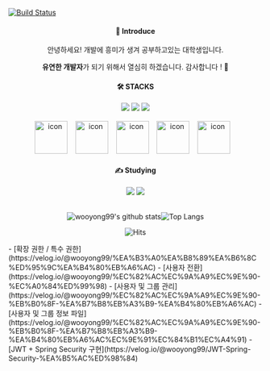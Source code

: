 [![Build Status](https://capsule-render.vercel.app/api?type=waving&color=EEFF00,100:254EDB&animation=fadeIn&desc=by%20Giyhub&descSize=15&descAlign=69&descAlignY=52&text=Yong%27s%20Profile&fontSize=60&fontColor=fcffff&fontAlignY=39&height=250&stroke=ceeae5)](https://travis-ci.org/joemccann/dillinger)

<div align="center">
<h4>📣 Introduce</h4>
안녕하세요! 개발에 흥미가 생겨 공부하고있는 대학생입니다.
                
                
<b>유연한 개발자</b>가 되기 위해서 열심히 하겠습니다. 감사합니다 ! 🙌
</div>

    
<div align=center>
<h4>🛠️ STACKS</h4>
<img src="https://img.shields.io/badge/HTML5-E34F26?style=flat-logo&logo=HTML5&logoColor=white"/>
<img src="https://img.shields.io/badge/CSS3-1572B6?style=flat-logo&logo=css3&logoColor=white">
<img src="https://img.shields.io/badge/JavaScript-F7DF1E?style=flat-logo&logo=JavaScript&logoColor=white"><br/>
<br/>
<img src="https://techstack-generator.vercel.app/java-icon.svg" alt="icon" width="65" height="65" />&nbsp;&nbsp;&nbsp;
<img src="https://techstack-generator.vercel.app/mysql-icon.svg" alt="icon" width="65" height="65" />&nbsp;&nbsp;&nbsp;
<img src="https://techstack-generator.vercel.app/aws-icon.svg" alt="icon" width="65" height="65" />&nbsp;&nbsp;&nbsp;
<img src="https://techstack-generator.vercel.app/python-icon.svg" alt="icon" width="65" height="65" />&nbsp;&nbsp;&nbsp;
<img src="https://techstack-generator.vercel.app/django-icon.svg" alt="icon" width="65" height="65" />&nbsp;&nbsp;&nbsp;

</div>
    
    
<div align=center>
<h4>✍️ Studying</h4>
<img src="https://img.shields.io/badge/Spring Boot-6DB33F?style=flat-logo&logo=Spring Boot&logoColor=white"/>
<img src="https://img.shields.io/badge/Linux-FCC624?style=flat-logo&logo=Linux&logoColor=white">
  
</div>

<br>

<div align=center>

![wooyong99's github stats](https://github-readme-stats.vercel.app/api?username=wooyong99&show_icons=true)![Top Langs](https://github-readme-stats.vercel.app/api/top-langs/?username=wooyong99&layout=compact&card_width=300)

</div>

<div align=center>

![Hits](https://hits.seeyoufarm.com/api/count/incr/badge.svg?url=https%3A%2F%2Fgithub.com%2Fwooyong99&count_bg=%234CAED5&title_bg=%23BCC4C6&icon=&icon_color=%23FFFFFF&title=hits&edge_flat=false)

</div>
<!-- BLOG-POST-LIST:START -->
- [확장 권한 / 특수 권한](https://velog.io/@wooyong99/%EA%B3%A0%EA%B8%89%EA%B6%8C%ED%95%9C%EA%B4%80%EB%A6%AC)
- [사용자 전환](https://velog.io/@wooyong99/%EC%82%AC%EC%9A%A9%EC%9E%90-%EC%A0%84%ED%99%98)
- [사용자 및 그룹 관리](https://velog.io/@wooyong99/%EC%82%AC%EC%9A%A9%EC%9E%90-%EB%B0%8F-%EA%B7%B8%EB%A3%B9-%EA%B4%80%EB%A6%AC)
- [사용자 및 그룹 정보 파일](https://velog.io/@wooyong99/%EC%82%AC%EC%9A%A9%EC%9E%90-%EB%B0%8F-%EA%B7%B8%EB%A3%B9-%EA%B4%80%EB%A6%AC%EC%9E%91%EC%84%B1%EC%A4%91)
- [JWT + Spring Security 구현](https://velog.io/@wooyong99/JWT-Spring-Security-%EA%B5%AC%ED%98%84)
<!-- BLOG-POST-LIST:END -->
